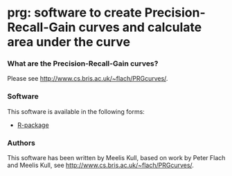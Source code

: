 # prg: software to create Precision-Recall-Gain curves and calculate area under the curve 

### What are the Precision-Recall-Gain curves?

Please see http://www.cs.bris.ac.uk/~flach/PRGcurves/.

### Software

This software is available in the following forms:

* [R-package](R_package)

### Authors

This software has been written by Meelis Kull, based on work by Peter Flach and Meelis Kull, see http://www.cs.bris.ac.uk/~flach/PRGcurves/.

